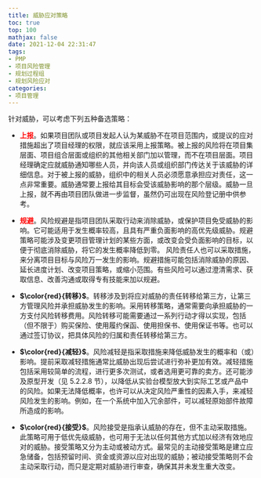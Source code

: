 ```yaml
---
title: 威胁应对策略
toc: true
top: 100
mathjax: false
date: 2021-12-04 22:31:47
tags:
- PMP
- 项目风险管理
- 规划过程组
- 规划风险应对
categories:
- 项目管理
---
```

针对威胁，可以考虑下列五种备选策略：

- **<font color='red'>上报</font>**。如果项目团队或项目发起人认为某威胁不在项目范围内，或提议的应对措施超出了项目经理的权限，就应该采用上报策略。被上报的风险将在项目集层面、项目组合层面或组织的其他相关部门加以管理，而不在项目层面。项目经理确定应就威胁通知哪些人员，并向该人员或组织部门传达关于该威胁的详细信息。对于被上报的威胁，组织中的相关人员必须愿意承担应对责任，这一点非常重要。威胁通常要上报给其目标会受该威胁影响的那个层级。威胁一旦上报，就不再由项目团队做进一步监督，虽然仍可出现在风险登记册中供参考。
- **<font color='red'>规避</font>**。风险规避是指项目团队采取行动来消除威胁，或保护项目免受威胁的影响。它可能适用于发生概率较高，且具有严重负面影响的高优先级威胁。规避策略可能涉及变更项目管理计划的某些方面，或改变会受负面影响的目标，以便于彻底消除威胁，将它的发生概率降低到零。
风险责任人也可以采取措施，来分离项目目标与风险万一发生的影响。规避措施可能包括消除威胁的原因、延长进度计划、改变项目策略，或缩小范围。有些风险可以通过澄清需求、获取信息、改善沟通或取得专有技能来加以规避。

- **$\color{red}{转移}$**。转移涉及到将应对威胁的责任转移给第三方，让第三方管理风险并承担威胁发生的影响。采用转移策略，通常需要向承担威胁的一方支付风险转移费用。风险转移可能需要通过一系列行动才得以实现，包括（但不限于）购买保险、使用履约保函、使用担保书、使用保证书等。也可以通过签订协议，把具体风险的归属和责任转移给第三方。
- **$\color{red}{减轻}$**。风险减轻是指采取措施来降低威胁发生的概率和（或）影响。提前采取减轻措施通常比威胁出现后尝试进行弥补更加有效。减轻措施包括采用较简单的流程，进行更多次测试，或者选用更可靠的卖方。还可能涉及原型开发（见 5.2.2.8 节），以降低从实验台模型放大到实际工艺或产品中的风险。如果无法降低概率，也许可以从决定风险严重性的因素入手，来减轻风险发生的影响。例如，在一个系统中加入冗余部件，可以减轻原始部件故障所造成的影响。
- **$\color{red}{接受}$**。风险接受是指承认威胁的存在，但不主动采取措施。此策略可用于低优先级威胁，也可用于无法以任何其他方式加以经济有效地应对的威胁。接受策略又分为主动或被动方式。最常见的主动接受策略是建立应急储备，包括预留时间、资金或资源以应对出现的威胁；被动接受策略则不会主动采取行动，而只是定期对威胁进行审查，确保其并未发生重大改变。
